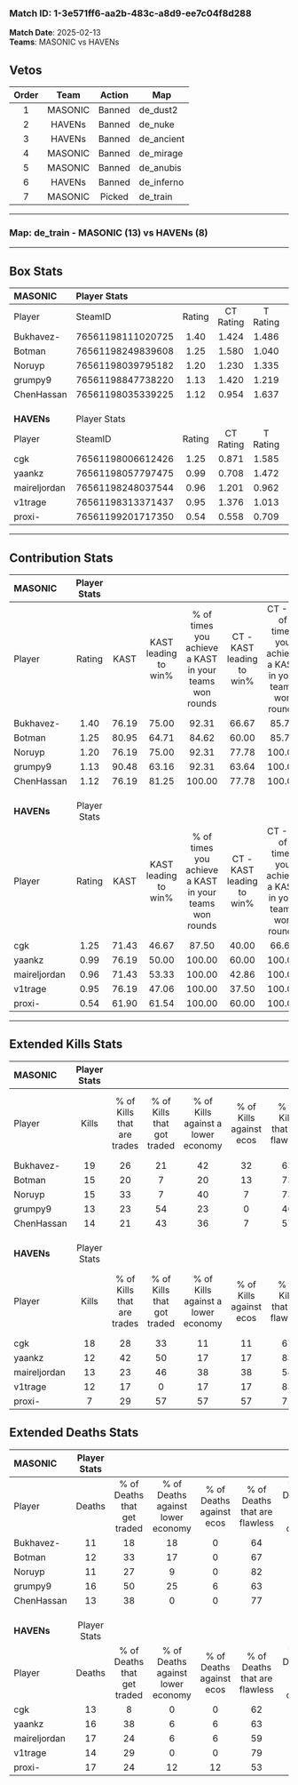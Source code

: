 ### Match ID: 1-3e571ff6-aa2b-483c-a8d9-ee7c04f8d288  
**Match Date**: 2025-02-13  
**Teams**: MASONIC vs HAVENs  

## Vetos  

| Order | Team | Action | Map |
| :---: | :--: | :----: | --- |
| 1 | MASONIC | Banned | de_dust2 |
| 2 | HAVENs | Banned | de_nuke |
| 3 | HAVENs | Banned | de_ancient |
| 4 | MASONIC | Banned | de_mirage |
| 5 | MASONIC | Banned | de_anubis |
| 6 | HAVENs | Banned | de_inferno |
| 7 | MASONIC | Picked | de_train |

---  

### **Map**: de_train - MASONIC (13) vs HAVENs (8)  
---  

## Box Stats  

| **MASONIC**  | Player Stats      |        |           |          |       |      |       |         |        |      |     |
| :- | :- | :-: | :-: | :-: | :-: | :-: | :-: | :-: | :-: | :-: | :-: |
| Player       | SteamID           | Rating | CT Rating | T Rating | KAST  | ADR  | Kills | Assists | Deaths | K/D  | HS% |
| Bukhavez-    | 76561198111020725 |  1.40  |   1.424   |  1.486   | 76.19 | 87.2 |  19   |    0    |   11   | 1.73 | 47  |
| Botman       | 76561198249839608 |  1.25  |   1.580   |  1.040   | 80.95 | 79.1 |  15   |    6    |   12   | 1.25 | 60  |
| Noruyp       | 76561198039795182 |  1.20  |   1.230   |  1.335   | 76.19 | 73.0 |  15   |    2    |   11   | 1.36 |  6  |
| grumpy9      | 76561198847738220 |  1.13  |   1.420   |  1.219   | 90.48 | 76.1 |  13   |    7    |   16   | 0.81 | 61  |
| ChenHassan   | 76561198035339225 |  1.12  |   0.954   |  1.637   | 76.19 | 75.1 |  14   |    3    |   13   | 1.08 | 50  |
|              |                   |        |           |          |       |      |       |         |        |      |     |
|              |                   |        |           |          |       |      |       |         |        |      |     |
|              |                   |        |           |          |       |      |       |         |        |      |     |
| **HAVENs**   | Player Stats      |        |           |          |       |      |       |         |        |      |     |
| Player       | SteamID           | Rating | CT Rating | T Rating | KAST  | ADR  | Kills | Assists | Deaths | K/D  | HS% |
| cgk          | 76561198006612426 |  1.25  |   0.871   |  1.585   | 71.43 | 75.4 |  18   |    4    |   13   | 1.38 | 44  |
| yaankz       | 76561198057797475 |  0.99  |   0.708   |  1.472   | 76.19 | 80.7 |  12   |    6    |   16   | 0.75 | 41  |
| maireljordan | 76561198248037544 |  0.96  |   1.201   |  0.962   | 71.43 | 77.5 |  13   |    6    |   17   | 0.76 | 15  |
| v1trage      | 76561198313371437 |  0.95  |   1.376   |  1.013   | 76.19 | 58.8 |  12   |    1    |   14   | 0.86 | 58  |
| proxi-       | 76561199201717350 |  0.54  |   0.558   |  0.709   | 61.90 | 49.5 |   7   |    3    |   17   | 0.41 | 42  |
---  

## Contribution Stats  

| **MASONIC**  | Player Stats |       |                      |                                                        |                           |                                                             |                          |                                                            |
| :- | :-: | :-: | :-: | :-: | :-: | :-: | :-: | :-: |
| Player       |    Rating    | KAST  | KAST leading to win% | % of times you achieve a KAST in your teams won rounds | CT - KAST leading to win% | CT - % of times you achieve a KAST in your teams won rounds | T - KAST leading to win% | T - % of times you achieve a KAST in your teams won rounds |
| Bukhavez-    |     1.40     | 76.19 |        75.00         |                         92.31                          |           66.67           |                            85.71                            |          85.71           |                           100.00                           |
| Botman       |     1.25     | 80.95 |        64.71         |                         84.62                          |           60.00           |                            85.71                            |          71.43           |                           83.33                            |
| Noruyp       |     1.20     | 76.19 |        75.00         |                         92.31                          |           77.78           |                           100.00                            |          71.43           |                           83.33                            |
| grumpy9      |     1.13     | 90.48 |        63.16         |                         92.31                          |           63.64           |                           100.00                            |          62.50           |                           83.33                            |
| ChenHassan   |     1.12     | 76.19 |        81.25         |                         100.00                         |           77.78           |                           100.00                            |          85.71           |                           100.00                           |
|              |              |       |                      |                                                        |                           |                                                             |                          |                                                            |
|              |              |       |                      |                                                        |                           |                                                             |                          |                                                            |
|              |              |       |                      |                                                        |                           |                                                             |                          |                                                            |
| **HAVENs**   | Player Stats |       |                      |                                                        |                           |                                                             |                          |                                                            |
| Player       |    Rating    | KAST  | KAST leading to win% | % of times you achieve a KAST in your teams won rounds | CT - KAST leading to win% | CT - % of times you achieve a KAST in your teams won rounds | T - KAST leading to win% | T - % of times you achieve a KAST in your teams won rounds |
| cgk          |     1.25     | 71.43 |        46.67         |                         87.50                          |           40.00           |                            66.67                            |          50.00           |                           100.00                           |
| yaankz       |     0.99     | 76.19 |        50.00         |                         100.00                         |           60.00           |                           100.00                            |          45.45           |                           100.00                           |
| maireljordan |     0.96     | 71.43 |        53.33         |                         100.00                         |           42.86           |                           100.00                            |          62.50           |                           100.00                           |
| v1trage      |     0.95     | 76.19 |        47.06         |                         100.00                         |           37.50           |                           100.00                            |          55.56           |                           100.00                           |
| proxi-       |     0.54     | 61.90 |        61.54         |                         100.00                         |           60.00           |                           100.00                            |          62.50           |                           100.00                           |
---  

## Extended Kills Stats  

| **MASONIC**  | Player Stats |                            |                            |                                    |                         |                              |                                 |                                       |                    |           |
| :- | :-: | :-: | :-: | :-: | :-: | :-: | :-: | :-: | :-: | :-: |
| Player       |    Kills     | % of Kills that are trades | % of Kills that got traded | % of Kills against a lower economy | % of Kills against ecos | % of Kills that are flawless | % of Kills that are close duels | % of Kills that are assisted by flash | Pistol Round Kills | AWP Kills |
| Bukhavez-    |      19      |             26             |             21             |                 42                 |           32            |              63              |               11                |                   5                   |         0          |     4     |
| Botman       |      15      |             20             |             7              |                 20                 |           13            |              73              |                7                |                   0                   |         0          |     0     |
| Noruyp       |      15      |             33             |             7              |                 40                 |            7            |              73              |                0                |                   7                   |         14         |     0     |
| grumpy9      |      13      |             23             |             54             |                 23                 |            0            |              46              |               15                |                   0                   |         0          |     3     |
| ChenHassan   |      14      |             21             |             43             |                 36                 |            7            |              57              |                0                |                  14                   |         0          |     0     |
|              |              |                            |                            |                                    |                         |                              |                                 |                                       |                    |           |
|              |              |                            |                            |                                    |                         |                              |                                 |                                       |                    |           |
|              |              |                            |                            |                                    |                         |                              |                                 |                                       |                    |           |
| **HAVENs**   | Player Stats |                            |                            |                                    |                         |                              |                                 |                                       |                    |           |
| Player       |    Kills     | % of Kills that are trades | % of Kills that got traded | % of Kills against a lower economy | % of Kills against ecos | % of Kills that are flawless | % of Kills that are close duels | % of Kills that are assisted by flash | Pistol Round Kills | AWP Kills |
| cgk          |      18      |             28             |             33             |                 11                 |           11            |              67              |                0                |                   0                   |         0          |     2     |
| yaankz       |      12      |             42             |             50             |                 17                 |           17            |              83              |                0                |                  25                   |         0          |     2     |
| maireljordan |      13      |             23             |             46             |                 38                 |           38            |              54              |                0                |                   0                   |         0          |     1     |
| v1trage      |      12      |             17             |             0              |                 17                 |           17            |              83              |                0                |                  17                   |         4          |     1     |
| proxi-       |      7       |             29             |             57             |                 57                 |           57            |              71              |               14                |                   0                   |         5          |     0     |
## Extended Deaths Stats  

| **MASONIC**  | Player Stats |                             |                                   |                          |                               |                            |                           |               |
| :- | :-: | :-: | :-: | :-: | :-: | :-: | :-: | :-: |
| Player       |    Deaths    | % of Deaths that get traded | % of Deaths against lower economy | % of Deaths against ecos | % of Deaths that are flawless | % of Deaths that are close | % of Deaths while blinded | Deaths to AWP |
| Bukhavez-    |      11      |             18              |                18                 |            0             |              64               |             0              |             9             |       2       |
| Botman       |      12      |             33              |                17                 |            0             |              67               |             8              |             0             |       1       |
| Noruyp       |      11      |             27              |                 9                 |            0             |              82               |             0              |             9             |       1       |
| grumpy9      |      16      |             50              |                25                 |            6             |              63               |             0              |             6             |       2       |
| ChenHassan   |      13      |             38              |                 0                 |            0             |              77               |             0              |            15             |       3       |
|              |              |                             |                                   |                          |                               |                            |                           |               |
|              |              |                             |                                   |                          |                               |                            |                           |               |
|              |              |                             |                                   |                          |                               |                            |                           |               |
| **HAVENs**   | Player Stats |                             |                                   |                          |                               |                            |                           |               |
| Player       |    Deaths    | % of Deaths that get traded | % of Deaths against lower economy | % of Deaths against ecos | % of Deaths that are flawless | % of Deaths that are close | % of Deaths while blinded | Deaths to AWP |
| cgk          |      13      |              8              |                 0                 |            0             |              62               |             0              |             8             |       4       |
| yaankz       |      16      |             38              |                 6                 |            6             |              63               |             6              |             6             |       2       |
| maireljordan |      17      |             24              |                 6                 |            6             |              59               |             12             |            12             |       2       |
| v1trage      |      14      |             29              |                 0                 |            0             |              79               |             0              |             0             |       1       |
| proxi-       |      17      |             24              |                12                 |            12            |              53               |             12             |             0             |       5       |

